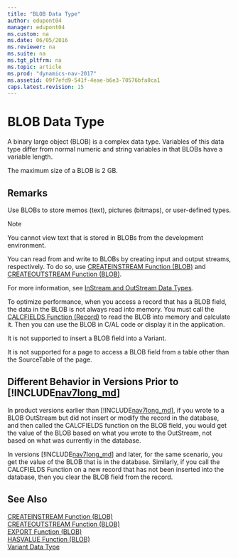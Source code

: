 ```yaml
---
title: "BLOB Data Type"
author: edupont04
manager: edupont04
ms.custom: na
ms.date: 06/05/2016
ms.reviewer: na
ms.suite: na
ms.tgt_pltfrm: na
ms.topic: article
ms.prod: "dynamics-nav-2017"
ms.assetid: 09f7efd9-541f-4eae-b6e3-70576bfa0ca1
caps.latest.revision: 15
---
```

# BLOB Data Type
A binary large object \(BLOB\) is a complex data type. Variables of this data type differ from normal numeric and string variables in that BLOBs have a variable length.  

 The maximum size of a BLOB is 2 GB.  

## Remarks  
 Use BLOBs to store memos \(text\), pictures \(bitmaps\), or user-defined types.  

> [!NOTE]  
>  You cannot view text that is stored in BLOBs from the development environment.  

 You can read from and write to BLOBs by creating input and output streams, respectively. To do so, use [CREATEINSTREAM Function \(BLOB\)](CREATEINSTREAM-Function--BLOB-.md) and [CREATEOUTSTREAM Function \(BLOB\)](CREATEOUTSTREAM-Function--BLOB-.md).  

 For more information, see [InStream and OutStream Data Types](InStream-and-OutStream-Data-Types.md).  

 To optimize performance, when you access a record that has a BLOB field, the data in the BLOB is not always read into memory. You must call the [CALCFIELDS Function \(Record\)](CALCFIELDS-Function--Record-.md) to read the BLOB into memory and calculate it. Then you can use the BLOB in C/AL code or display it in the application.  

 It is not supported to insert a BLOB field into a Variant.  

 It is not supported for a page to access a BLOB field from a table other than the SourceTable of the page.  

## Different Behavior in Versions Prior to  [!INCLUDE[nav7long_md](includes/nav7long_md.md)]
In product versions earlier than  [!INCLUDE[nav7long_md](includes/nav7long_md.md)], if you wrote to a BLOB OutStream but did not insert or modify the record in the database, and then called the CALCFIELDS function on the BLOB field, you would get the value of the BLOB based on what you wrote to the OutStream, not based on what was currently in the database.

In versions [!INCLUDE[nav7long_md](includes/nav7long_md.md)] and later, for the same scenario, you get the value of the BLOB that is in the database. Similarly, if you call the CALCFIELDS Function on a new record that has not been inserted into the database, then you clear the BLOB field from the record.  

## See Also  
[CREATEINSTREAM Function (BLOB)](CREATEINSTREAM-Function--BLOB-.md)  
[CREATEOUTSTREAM Function (BLOB)](CREATEOUTSTREAM-Function--BLOB-.md)  
[EXPORT Function (BLOB)](EXPORT-Function--BLOB-.md)  
[HASVALUE Function (BLOB)](HASVALUE-Function--BLOB-.md)   
[Variant Data Type](Variant-Data-Type.md)
